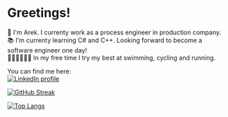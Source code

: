 # Greetings!

👋 I'm Arek. I currenty work as a process engineer in production company.  
📚 I'm currenty learning C# and C++. Looking forward to become a software engineer one day!  
🏊‍♀️🚴‍♂️🏃‍♂️ In my free time I try my best at swimming, cycling and running.  



<!---
icons: 32x32
--->

<!---
Languages and tech stack: (tech stack or tools?)
--->


<!---
CodeWars
[![CodeWars](https://www.codewars.com/users/arekjg/badges/large)](https://www.codewars.com/users/arekjg)
--->



You can find me here:  
[![LinkedIn profile](https://img.icons8.com/color/48/000000/linkedin.png)](https://www.linkedin.com/in/arekjg/)
<!---
[![Strava profile](https://user-images.githubusercontent.com/98057823/196920327-9b037edc-b9ef-4cf1-8868-7f59b257c614.png)](https://www.strava.com/athletes/8749378)
[![GitHub profile](https://img.icons8.com/ios/50/000000/github.png)](https://github.com/arekjg)
--->

<!---
arekjg/arekjg is a ✨ special ✨ repository because its `README.md` (this file) appears on your GitHub profile.
You can click the Preview link to take a look at your changes.
--->

<!---
![arekjg's GitHub stats](https://github-readme-stats.vercel.app/api?username=arekjg&count_private=true&theme=dark&hide=stars,prs,issues,contribs&card_width=350&custom_title=My%20Github%20Stats)
--->

[![GitHub Streak](https://streak-stats.demolab.com?user=arekjg&theme=dark&border_radius=5)](https://git.io/streak-stats)

[![Top Langs](https://github-readme-stats.vercel.app/api/top-langs/?username=arekjg&theme=dark&layout=compact&langs_count=10)](https://github.com/anuraghazra/github-readme-stats)

<!---

![alt text](https://img.icons8.com/ios/50/000000/github.png)
--->

<!---

![strava profile](https://user-images.githubusercontent.com/98057823/196920327-9b037edc-b9ef-4cf1-8868-7f59b257c614.png)
![LinkedIn profile](https://img.icons8.com/color/48/000000/linkedin.png)
![linkedin](https://user-images.githubusercontent.com/98057823/197153649-8bd73ee0-4e14-49c5-ad45-890ff3503011.png)

--->

<!---
![linkedin3](https://user-images.githubusercontent.com/98057823/197265080-d55963e5-978e-4bbe-a082-f884f7112137.png)
![Strava profile](https://user-images.githubusercontent.com/98057823/196920327-9b037edc-b9ef-4cf1-8868-7f59b257c614.png)
![linkedin3](https://user-images.githubusercontent.com/98057823/197266178-6840ef2c-568d-4be4-a9b1-0a3c35298c94.png)

--->
